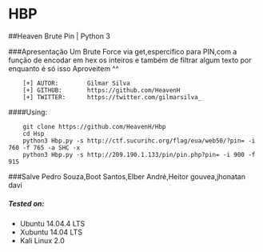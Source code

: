 # HBP
##Heaven Brute Pin | Python 3

###Apresentação
    Um Brute Force via get,espercifico para PIN,com a função de encodar em hex os inteiros
    e também de filtrar algum texto
    por enquanto é só isso
    Aproveitem ^^

```
    [+] AUTOR:        Gilmar Silva
    [+] GITHUB:       https://github.com/HeavenH
    [+] TWITTER:      https://twitter.com/gilmarsilva_
```

####Using:
```
    git clone https://github.com/HeavenH/Hbp
    cd Hsp
    python3 Hbp.py -s http://ctf.sucurihc.org/flag/eua/web50/?pin= -i 760 -f 765 -a SHC -x
    python3 Hbp.py -s http://209.190.1.133/pin/pin.php?pin= -i 900 -f 915
```

###Salve Pedro Souza,Boot Santos,Elber André,Heitor gouvea,jhonatan davi

##### Tested on:

* Ubuntu 14.04.4 LTS
* Xubuntu 14.04 LTS
* Kali Linux 2.0
